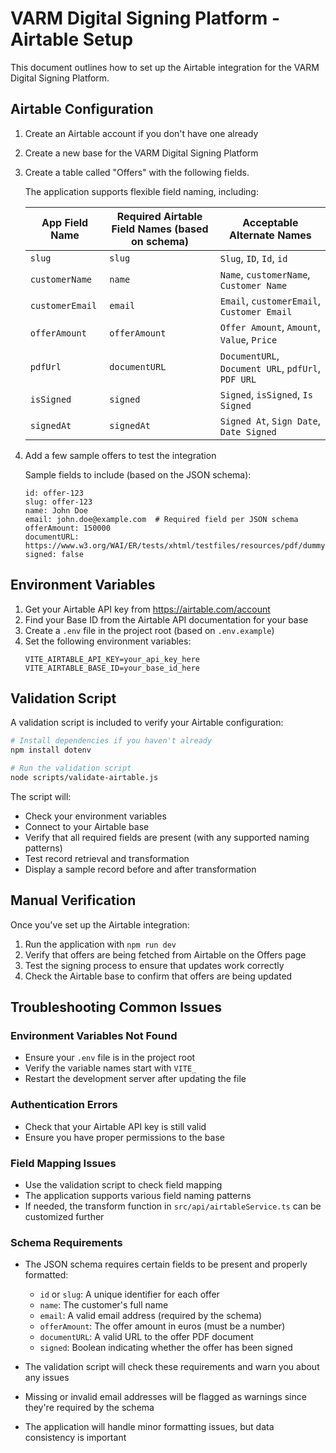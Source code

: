 # VARM Digital Signing Platform - Airtable Setup

This document outlines how to set up the Airtable integration for the VARM Digital Signing Platform.

## Airtable Configuration

1. Create an Airtable account if you don't have one already
2. Create a new base for the VARM Digital Signing Platform
3. Create a table called "Offers" with the following fields.

   The application supports flexible field naming, including:

   | App Field Name | Required Airtable Field Names (based on schema) | Acceptable Alternate Names |
   |----------------|-------------------------------------------|----------------------------|
   | `slug`         | `slug` | `Slug`, `ID`, `Id`, `id` |
   | `customerName` | `name` | `Name`, `customerName`, `Customer Name` |
   | `customerEmail` | `email` | `Email`, `customerEmail`, `Customer Email` |
   | `offerAmount`  | `offerAmount` | `Offer Amount`, `Amount`, `Value`, `Price` |
   | `pdfUrl`       | `documentURL` | `DocumentURL`, `Document URL`, `pdfUrl`, `PDF URL` |
   | `isSigned`     | `signed` | `Signed`, `isSigned`, `Is Signed` |
   | `signedAt`     | `signedAt` | `Signed At`, `Sign Date`, `Date Signed` |

4. Add a few sample offers to test the integration

   Sample fields to include (based on the JSON schema):
   ```
   id: offer-123
   slug: offer-123  
   name: John Doe
   email: john.doe@example.com  # Required field per JSON schema
   offerAmount: 150000
   documentURL: https://www.w3.org/WAI/ER/tests/xhtml/testfiles/resources/pdf/dummy.pdf
   signed: false
   ```

## Environment Variables

1. Get your Airtable API key from https://airtable.com/account
2. Find your Base ID from the Airtable API documentation for your base
3. Create a `.env` file in the project root (based on `.env.example`)
4. Set the following environment variables:
   ```
   VITE_AIRTABLE_API_KEY=your_api_key_here
   VITE_AIRTABLE_BASE_ID=your_base_id_here
   ```

## Validation Script

A validation script is included to verify your Airtable configuration:

```bash
# Install dependencies if you haven't already
npm install dotenv

# Run the validation script
node scripts/validate-airtable.js
```

The script will:
- Check your environment variables
- Connect to your Airtable base
- Verify that all required fields are present (with any supported naming patterns)
- Test record retrieval and transformation
- Display a sample record before and after transformation

## Manual Verification

Once you've set up the Airtable integration:

1. Run the application with `npm run dev`
2. Verify that offers are being fetched from Airtable on the Offers page
3. Test the signing process to ensure that updates work correctly
4. Check the Airtable base to confirm that offers are being updated

## Troubleshooting Common Issues

### Environment Variables Not Found
- Ensure your `.env` file is in the project root
- Verify the variable names start with `VITE_`
- Restart the development server after updating the file

### Authentication Errors
- Check that your Airtable API key is still valid
- Ensure you have proper permissions to the base

### Field Mapping Issues
- Use the validation script to check field mapping
- The application supports various field naming patterns
- If needed, the transform function in `src/api/airtableService.ts` can be customized further

### Schema Requirements
- The JSON schema requires certain fields to be present and properly formatted:
  - `id` or `slug`: A unique identifier for each offer
  - `name`: The customer's full name
  - `email`: A valid email address (required by the schema)
  - `offerAmount`: The offer amount in euros (must be a number)
  - `documentURL`: A valid URL to the offer PDF document
  - `signed`: Boolean indicating whether the offer has been signed
  
- The validation script will check these requirements and warn you about any issues
- Missing or invalid email addresses will be flagged as warnings since they're required by the schema
- The application will handle minor formatting issues, but data consistency is important
